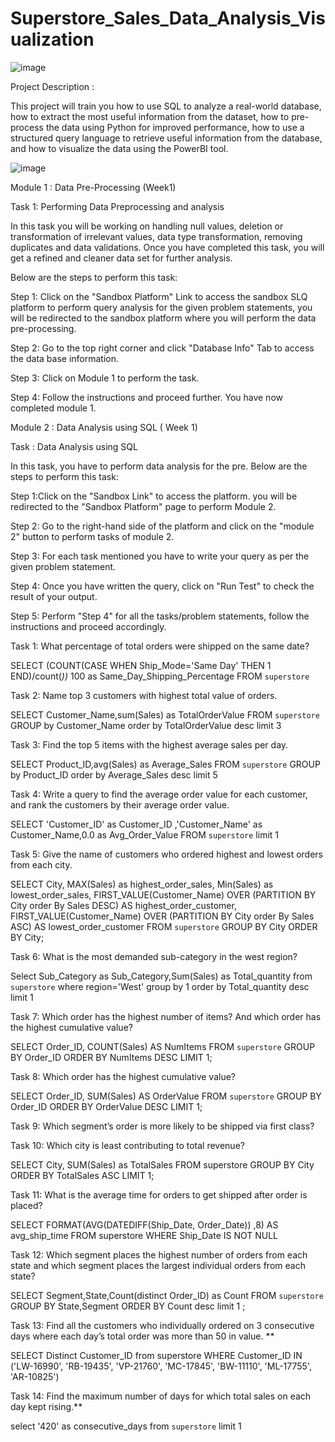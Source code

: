 # Superstore_Sales_Data_Analysis_Visualization

![image](https://user-images.githubusercontent.com/13967081/225052236-83d1b494-a9b5-4974-8288-828f0a3e1d74.png)

Project Description :

This project will train you how to use SQL to analyze a real-world database, how to extract the most useful information from the dataset, how to pre-process the data using Python for improved performance, how to use a structured query language to retrieve useful information from the database, and how to visualize the data using the PowerBI tool.

![image](https://user-images.githubusercontent.com/13967081/225052522-57ae773c-dc93-4435-a28e-044b05d25f3d.png)

Module 1 : Data Pre-Processing (Week1)

Task 1: Performing Data Preprocessing and analysis 

In this task you will be working on handling null values, deletion or transformation of irrelevant values, data type transformation, removing duplicates and data validations. Once you have completed this task, you will get a refined and cleaner data set for further analysis.

Below are the steps to perform this task: 

Step 1: Click on the "Sandbox Platform" Link to access the sandbox SLQ platform to perform query analysis for the given problem statements, you will be redirected to the sandbox platform where you will perform the data pre-processing. 

Step 2: Go to the top right corner and click "Database Info" Tab to access the data base information. 

Step 3: Click on Module 1 to perform the task. 

Step 4: Follow the instructions and proceed further. You have now completed module 1.



Module 2 : Data Analysis using SQL ( Week 1)

Task : Data Analysis using SQL

In this task, you have to perform data analysis for the pre. Below are the steps to perform this task:

Step 1:Click on the "Sandbox Link" to access the platform. you will be redirected to the "Sandbox Platform" page to perform Module 2. 

Step 2: Go to the right-hand side of the platform and click on the "module 2" button to perform tasks of module 2. 

Step 3: For each task mentioned you have to write your query as per the given problem statement. 

Step 4: Once you have written the query, click on "Run Test" to check the result of your output. 

Step 5: Perform "Step 4" for all the tasks/problem statements, follow the instructions and proceed accordingly.

Task 1: What percentage of total orders were shipped on the same date?

SELECT (COUNT(CASE WHEN Ship_Mode='Same Day' THEN 1 END)/count(*))* 100 as Same_Day_Shipping_Percentage FROM `superstore`

Task 2: Name top 3 customers with highest total value of orders.

SELECT Customer_Name,sum(Sales) as TotalOrderValue FROM `superstore` GROUP by Customer_Name order by TotalOrderValue desc limit 3

Task 3: Find the top 5 items with the highest average sales per day.

SELECT Product_ID,avg(Sales) as Average_Sales FROM `superstore` GROUP by Product_ID order by Average_Sales desc limit 5

Task 4: Write a query to find the average order value for each customer, and rank the customers by their average order value.

SELECT 'Customer_ID' as Customer_ID ,'Customer_Name' as Customer_Name,0.0 as Avg_Order_Value FROM `superstore` limit 1

Task 5: Give the name of customers who ordered highest and lowest orders from each city.

SELECT 
    City, 
    MAX(Sales) as highest_order_sales,
    Min(Sales) as lowest_order_sales,
    FIRST_VALUE(Customer_Name) OVER (PARTITION BY City order By Sales DESC) AS highest_order_customer,
    FIRST_VALUE(Customer_Name) OVER (PARTITION BY City order By Sales ASC) AS lowest_order_customer
FROM `superstore`
GROUP BY City
ORDER BY City;

Task 6: What is the most demanded sub-category in the west region?

Select Sub_Category as Sub_Category,Sum(Sales) as Total_quantity from `superstore` where region='West' group by 1 order by Total_quantity desc limit 1

Task 7: Which order has the highest number of items? And which order has the highest cumulative value?

SELECT Order_ID, COUNT(Sales) AS NumItems
FROM `superstore`
GROUP BY Order_ID
ORDER BY NumItems DESC
LIMIT 1;

Task 8: Which order has the highest cumulative value?

SELECT Order_ID, SUM(Sales) AS OrderValue
FROM `superstore`
GROUP BY Order_ID
ORDER BY OrderValue DESC
LIMIT 1;

Task 9: Which segment’s order is more likely to be shipped via first class?

Task 10: Which city is least contributing to total revenue?

SELECT City, SUM(Sales) as TotalSales
FROM superstore
GROUP BY City
ORDER BY TotalSales ASC
LIMIT 1;

Task 11: What is the average time for orders to get shipped after order is placed?

SELECT FORMAT(AVG(DATEDIFF(Ship_Date, Order_Date)) ,8)  AS avg_ship_time 
            FROM superstore 
            WHERE Ship_Date IS NOT NULL

Task 12: Which segment places the highest number of orders from each state and which segment places the largest individual orders from each state?

SELECT Segment,State,Count(distinct Order_ID) as Count
FROM `superstore`
GROUP BY State,Segment
ORDER BY Count desc limit 1 ;

Task 13: Find all the customers who individually ordered on 3 consecutive days where each day’s total order was more than 50 in value. **

SELECT Distinct Customer_ID from superstore 
WHERE Customer_ID IN ('LW-16990',
  'RB-19435',
  'VP-21760',
  'MC-17845',
  'BW-11110',
  'ML-17755',
  'AR-10825')

Task 14: Find the maximum number of days for which total sales on each day kept rising.**

select '420' as consecutive_days from `superstore` limit 1

